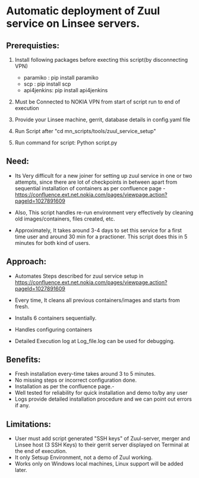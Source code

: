 # Automatic deployment of Zuul service on Linsee servers.

## Prerequisties:
1. Install following packages before execting this script(by disconnecting VPN)
    - paramiko : pip install paramiko
    - scp : pip install scp
    - api4jenkins: pip install api4jenkins

2. Must be Connected to NOKIA VPN from start of script run to end of execution
3. Provide your Linsee machine, gerrit, database details in config.yaml file
4. Run Script after "cd mn_scripts/tools/zuul_service_setup"
5. Run command for script: Python script.py

## Need:
- Its Very difficult for a new joiner for setting up zuul service in one or two attempts, since there are lot of checkpoints in between apart from sequential installation of containers as per confluence page - https://confluence.ext.net.nokia.com/pages/viewpage.action?pageId=1027891609

- Also, This script handles re-run environment very effectively by cleaning old images/containers, files created, etc.
- Approximately, It takes around 3-4 days to set this service for a first time user and around 30 min for a practioner. This script does this in 5 minutes for both kind of users.

## Approach:
- Automates Steps described for zuul service setup in https://confluence.ext.net.nokia.com/pages/viewpage.action?pageId=1027891609

- Every time, It cleans all previous containers/images and starts from fresh.
- Installs 6 containers sequentially.
- Handles configuring containers 
- Detailed Execution log at Log_file.log can be used for debugging.

## Benefits:
- Fresh installation every-time takes around 3 to 5 minutes.
- No missing steps or incorrect configuration done.
- Installation as per the confluence page.-
- Well tested for reliability for quick installation and demo to/by any user
- Logs provide detailed installation procedure and we can point out errors if any.

## Limitations:
- User must add script generated "SSH keys" of Zuul-server, merger and Linsee host (3 SSH Keys) to their  gerrit server displayed on Terminal at the end of execution.
- It only Setsup Environment, not a demo of Zuul working.
- Works only on Windows local machines, Linux support will be added later.
